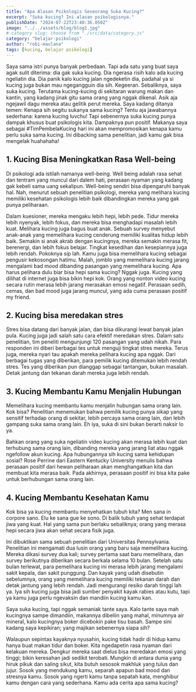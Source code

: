 ```yaml
---
title: "Apa Alasan Psikologis Seseorang Suka Kucing?"
excerpt: "Suka kucing? Ini alasan psikologisnya."
publishDate: "2024-07-22T23:40:36.050Z"
image: "../../assets/blog/blog1.jpg"
# category slug: choose from "./src/data/category.js"
category: "belajar-psikologi"
author: "robi-maulana"
tags: [kucing, belajar psikologi]
---
```


Saya sama istri punya banyak perbedaan.
Tapi ada satu yang buat saya agak sulit diterima: dia gak suka kucing.
Dia ngerasa risih kalo ada kucing ngeliatin dia. Dia panik kalo kucing jalan ngedeketin dia, padahal ya si kucing juga bukan mau ngegangguin dia sih. Kegeeran.
Sebaliknya, saya suka kucing. Terutama kucing-kucing di sekitaran warung makan dan kantin, yang kadang jinak gitu sama orang yang nggak dikenal. Asik aja ngejawil dagu mereka atau gelitik perut mereka.
Saya kadang ditanya temen: Kenapa sih segitu sukanya sama kucing?
Tentu aja jawabannya sederhana: karena kucing luvchu!
Tapi sebenernya suka kucing punya dampak khusus buat psikologis kita. Dampaknya pun positif.
Makanya saya sebagai #TimPembelaKucing hari ini akan mempromosikan kenapa kamu perlu suka sama kucing. Ini dibacking sama penelitian, jadi kamu gak bisa mengelak huahahaha!

## 1. Kucing Bisa Meningkatkan Rasa Well-being

Di psikologi ada istilah namanya well-being. Well being adalah rasa sehat dan tentram yang muncul dari dalem hati, perasaan nyaman yang kadang gak kebeli sama uang sekalipun.
Well-being sendiri bisa dipengaruhi banyak hal. Nah, menurut sebuah penelitian psikologi, mereka yang melihara kucing memiliki kesehatan psikologis lebih baik dibandingkan mereka yang gak punya peliharaan.

Dalam kuesioner, mereka mengaku lebih hepi, lebih pede. Tidur mereka lebih nyenyak, lebih fokus, dan mereka bisa menghadapi masalah lebih kuat.
Melihara kucing juga bagus buat anak. Sebuah survey menyebut anak-anak yang memelihara kucing cenderung memiliki kualitas hidup lebih baik.
Semakin si anak akrab dengan kucingnya, mereka semakin merasa fit, berenergi, dan lebih fokus belajar. Tingkat kesedihan dan kesepiannya juga lebih rendah. Pokoknya sip lah.
Kamu juga bisa memelihara kucing sebagai pengusir kekosongan hatimu. Malah, jomblo yang memelihara kucing jarang mengalami bad mood dibanding pasangan yang memelihara kucing.
Apa harus pelihara dulu biar bisa hepi sama kucing? Nggak juga. Kucing yang dilihat di internet juga bisa bikin hepi kok. Orang yang nonton video kucing secara rutin merasa lebih jarang merasakan emosi negatif.
Perasaan sedih, cemas, dan bad mood juga jarang muncul, yang ada cuma perasaan positif my friend.

## 2. Kucing bisa meredakan stres

Stres bisa datang dari banyak jalan, dan bisa dikurangi lewat banyak jalan pula.
Kucing juga jadi salah satu cara efektif meredakan stres.
Dalam satu penelitian, tim peneliti mengunjungi 120 pasangan yang udah nikah. Para responden ini diberi berbagai tes untuk menguji tingkat stres mereka. Terus juga, mereka nyari tau apakah mereka pelihara kucing apa nggak.
Dari berbagai tugas yang diberikan, para pemilik kucing ditemukan lebih rendah stres. Tes yang diberikan pun dianggap sebagai tantangan, bukan masalah. Detak jantung dan tekanan darah mereka juga lebih rendah.

## 3. Kucing Membantu Kamu Menjalin Hubungan

Memelihara kucing membantu kamu menjalin hubungan sama orang lain.
Kok bisa?
Penelitian menemukan bahwa pemilik kucing punya sikap yang sensitif terhadap orang di sekitar, lebih percaya sama orang lain, dan lebih gampang suka sama orang lain. Eh iya, suka di sini bukan berarti naksir lo ya.

Bahkan orang yang suka ngeliatin video kucing akan merasa lebih kuat dan terhubung sama orang lain, dibanding mereka yang jarang liat atau nggak ngefollow akun kucing.
Apa hubungannya sih kucing sama kehidupan sosial? Rose Perrine dari Eastern Kentucky University menulis bahwa perasaan positif dari hewan peliharaan akan menghangatkan kita dan membuat kita merasa baik. Pada akhirnya, perasaan positif ini bisa kita pake untuk berhubungan sama orang lain.

## 4. Kucing Membantu Kesehatan Kamu

Kok bisa ya kucing membantu menyehatkan tubuh kita?
Men sana in corpore sano. Elu ke sana gue ke sono. Di balik tubuh yang sehat terdapat jiwa yang kuat. Hal yang sama pun berlaku sebaliknya; orang yang merasa hepi secara jiwa akan sehat secara fisik juga.

Ini dibuktikan sama sebuah penelitian dari Universitas Pennsylvania. Penelitian ini mengamati dua lusin orang yang baru saja memelihara kucing. Mereka dikasi survey dua kali; survey pertama saat baru memelihara, dan survey berikutnya diberikan secara berkala selama 10 bulan.
Setelah satu bulan terlewat, para pemelihara kucing ini merasa lebih jarang mengalami sakit kepala, dan sakit punggung.
Dan kayak yang udah disebutin sebelumnya, orang yang memelihara kucing memiliki tekanan darah dan detak jantung yang lebih rendah. Jadi mengurangi resiko darah tinggi lah ya.
Iya sih kucing juga bisa jadi sumber penyakit kayak rabies atau kutu, tapi ya kamu juga perlu ngevaksin dan mandiin kucing kamu kan.

Saya suka kucing, tapi nggak semaniak tante saya.
Kalo tante saya mah kucingnya sampe dimandiin, makannya dibeliin yang mahal, minumnya air mineral, kalo kucingnya boker dicebokin pake tisu basah.
Sampe sini kadang saya kepikiran; yang majikan sebenernya siapa sih?

Walaupun sepintas kayaknya nyusahin, kucing tidak hadir di hidup kamu hanya buat makan tidur dan boker. Kita ngedapetin rasa nyaman dari kelakuan mereka. Dengkur mereka saat dielus bisa meredakan emosi yang tinggi; bikin keresahan jadi sedikit terobati.
Mungkin di antara dunia yang hiruk pikuk dan saling sikut, kita butuh sesosok makhluk yang tulus dan jujur.
Sosok yang mendukung kamu, separah apapun bad mood dan stresnya kamu. Sosok yang ngerti kamu tanpa sepatah kata, menghibur kamu dengan cara yang sederhana.
Kamu ada cerita apa sama kucing?
